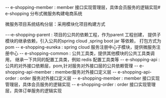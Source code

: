 -- e-shopping-member : member 接口实现管理层，具体会员服务的逻辑实现# e-shopping
分布式微服务构建电商系统

微服务项目系统结构分层：采用模块化项目构建方式

---e-shopping-parent : 项目的公共的依赖工程，作为parent 工程创建，
                       提供子模块的继承依赖，引入公共的spring cloud ,spring boot jar 等依赖，
                       打包方式为pom
   -- e-shopping-eureka : spring cloud 服务注册中心子模块，提供微服务注册中心
   -- e-shopping-common : 公共工具类，提供其他模块的公共工具类调用，
                          继承一下共同的配置工具类，例如 redis 配置工具类等
   -- e-shopping-api : 公共的对外接口依赖层，pom,针对服务对外接口层的公共依赖管理
      -- e-shopping-api-member : member服务对外接口定义层
      -- e-shopping-api-order  : order 服务对外接口定义层
   -- e-shopping-member : member 接口实现管理层，具体会员服务的逻辑实现
   -- e-shopping-order : order 接口实现管理层，具体订单服务的逻辑实现
        
